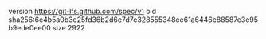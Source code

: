version https://git-lfs.github.com/spec/v1
oid sha256:6c4b5a0b3e25fd36b2d6e7d7e328555348ce61a6446e88587e3e95b9ede0ee00
size 2922
